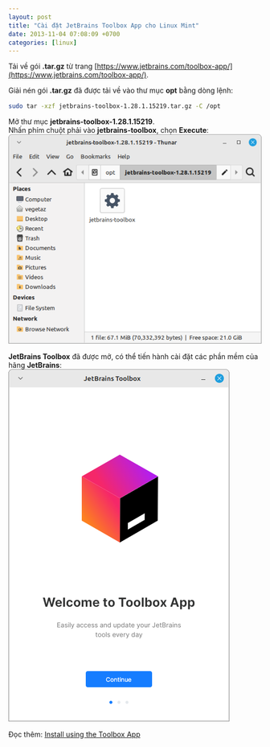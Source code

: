 ```yaml
---
layout: post
title: "Cài đặt JetBrains Toolbox App cho Linux Mint"
date: 2013-11-04 07:08:09 +0700
categories: [linux]
---
```


Tải về gói **.tar.gz** từ trang [https://www.jetbrains.com/toolbox-app/](https://www.jetbrains.com/toolbox-app/).  

Giải nén gói **.tar.gz** đã được tải về  vào thư mục **opt** bằng dòng lệnh:  
```bash
sudo tar -xzf jetbrains-toolbox-1.28.1.15219.tar.gz -C /opt
```  

Mở thư mục **jetbrains-toolbox-1.28.1.15219**.  
Nhấn phím chuột phải vào **jetbrains-toolbox**, chọn **Execute**:  
![](/static/img/posts/jetbrains-toolbox/Excute-jetbrains-toolboxe.png)  

**JetBrains Toolbox** đã được mở, có thể tiến hành cài đặt các phần mềm của hãng **JetBrains**:  
![](/static/img/posts/jetbrains-toolbox/JetBrains-Toolbox.png)  

Đọc thêm: [Install using the Toolbox App](https://www.jetbrains.com/help/idea/installation-guide.html#toolbox)  
